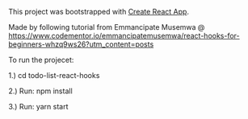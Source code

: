 This project was bootstrapped with [Create React App](https://github.com/facebook/create-react-app).

Made by following tutorial from  Emmancipate Musemwa @ https://www.codementor.io/emmancipatemusemwa/react-hooks-for-beginners-whzq9ws26?utm_content=posts

To run the projecet:

1.) cd todo-list-react-hooks

2.) Run: npm install

3.) Run: yarn start
